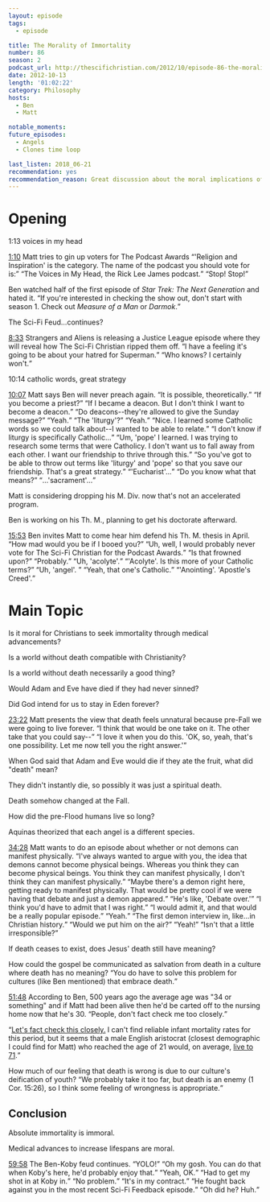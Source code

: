 ```yaml
---
layout: episode
tags:
  - episode

title: The Morality of Immortality
number: 86
season: 2
podcast_url: http://thescifichristian.com/2012/10/episode-86-the-morality-of-immortality/
date: 2012-10-13
length: '01:02:22'
category: Philosophy
hosts:
  - Ben
  - Matt 

notable_moments:
future_episodes: 
  - Angels
  - Clones time loop

last_listen: 2018_06-21
recommendation: yes
recommendation_reason: Great discussion about the moral implications of an immortal society. Also quite funny.
---
```

# Opening
1:13 voices in my head 
<div class="quote">
  <a class="timestamp tag is-medium is-rounded is-primary" href="http://thescifichristian.com/2012/10/episode-86-the-morality-of-immortality#t=1:10">1:10</a>
  <span class="quote-context is-size-6">Matt tries to gin up voters for The Podcast Awards</span>
  <q class="matt">'Religion and Inspiration' is the category. The name of the podcast you should vote for is:</q>
  <q class="ben">The Voices in My Head, the Rick Lee James podcast.</q>
  <q class="matt">Stop! Stop!</q>
</div>

Ben watched half of the first episode of <i class="work-title">Star Trek: The Next Generation</i> and hated it. <q class="archivist inline">If you're interested in checking the show out, don't start with season 1. Check out <i class="work-title">Measure of a Man</i> or <i class="work-title">Darmok</i>.</q>

The Sci-Fi Feud...continues?

<div class="quote">
  <a class="timestamp tag is-medium is-rounded is-primary" href="http://thescifichristian.com/2012/10/episode-86-the-morality-of-immortality#t=8:33">8:33</a>
  <span class="quote-context is-size-6">Strangers and Aliens is releasing a Justice League episode where they will reveal how The Sci-Fi Christian ripped them off.</span>
  <q class="matt">I have a feeling it's going to be about your hatred for Superman.</q>
  <q class="ben">Who knows? I certainly won't.</q>
</div>

10:14 catholic words, great strategy
<div class="quote">
  <a class="timestamp tag is-medium is-rounded is-primary" href="http://thescifichristian.com/2012/10/episode-86-the-morality-of-immortality#t=10:07">10:07</a>
  <span class="quote-context is-size-6">Matt says Ben will never preach again.</span>
  <q class="ben">It is possible, theoretically.</q>
  <q class="matt">If you become a priest?</q>
  <q class="ben">If I became a deacon. But I don't think I want to become a deacon.</q>
  <q class="matt">Do deacons--they're allowed to give the Sunday message?</q>
  <q class="ben">Yeah.</q>
  <q class="matt">The 'liturgy'?</q>
  <q class="ben">Yeah.</q>
  <q class="matt">Nice. I learned some Catholic words so we could talk about--I wanted to be able to relate.</q>
  <q class="ben">I don't know if liturgy is specifically Catholic...</q>
  <q class="matt">Um, 'pope' I learned. I was trying to research some terms that were Catholicy. I don't want us to fall away from each other. I want our friendship to thrive through this.</q>
  <q class="ben">So you've got to be able to throw out terms like 'liturgy' and 'pope' so that you save our friendship. That's a great strategy.</q>
  <q class="matt">'Eucharist'...</q>
  <q class="ben">Do you know what that means?</q>
  <q class="matt">...'sacrament'...</q>
</div>

Matt is considering dropping his M. Div. now that's not an accelerated program. 

Ben is working on his Th. M., planning to get his doctorate afterward. 

<div class="quote">
  <a class="timestamp tag is-medium is-rounded is-primary" href="http://thescifichristian.com/2012/10/episode-86-the-morality-of-immortality#t=15:53">15:53</a>
  <span class="quote-context is-size-6">Ben invites Matt to come hear him defend his Th. M. thesis in April.</span>
  <q class="matt">How mad would you be if I booed you?</q>
  <q class="ben">Uh, well, I would probably never vote for The Sci-Fi Christian for the Podcast Awards.</q>
  <q class="matt">Is that frowned upon?</q>
  <q class="ben">Probably.</q>
  <q class="matt">Uh, 'acolyte'.</q>
  <q class="ben">'Acolyte'. Is this more of your Catholic terms?</q>
  <q class="matt">Uh, 'angel'. </q>
  <q class="ben">Yeah, that one's Catholic.</q>
  <q class="matt">'Anointing'. 'Apostle's Creed'.</q>
</div>



# Main Topic

Is it moral for Christians to seek immortality through medical advancements?

Is a world without death compatible with Christianity? 

Is a world without death necessarily a good thing?

Would Adam and Eve have died if they had never sinned? 

Did God intend for us to stay in Eden forever?

<div class="quote">
  <a class="timestamp tag is-medium is-rounded is-primary" href="http://thescifichristian.com/2012/10/episode-86-the-morality-of-immortality#t=23:22">23:22</a>
  <span class="quote-context is-size-6">Matt presents the view that death feels unnatural because pre-Fall we were going to live forever.</span>
  <q class="ben">I think that would be one take on it. The other take that you could say--</q>
  <q class="matt">I love it when you do this. 'OK, so, yeah, that's one possibility. Let me now tell you the right answer.'</q>
</div>

When God said that Adam and Eve would die if they ate the fruit, what did "death" mean?

They didn't instantly die, so possibly it was just a spiritual death. 

Death somehow changed at the Fall.

How did the pre-Flood humans live so long?

Aquinas theorized that each angel is a different species. 

<div class="quote">
  <a class="timestamp tag is-medium is-rounded is-primary" href="http://thescifichristian.com/2012/10/episode-86-the-morality-of-immortality#t=34:28">34:28</a>
  <span class="quote-context is-size-6">Matt wants to do an episode about whether or not demons can manifest physically.</span>
  <q class="matt">I've always wanted to argue with you, the idea that demons cannot become physical beings. Whereas you think they can become physical beings. You think they can manifest physically, I don't think they can manifest physically.</q>
  <q class="ben">Maybe there's a demon right here, getting ready to manifest physically. That would be pretty cool if we were having that debate and just a demon appeared.</q>
  <q class="matt">He's like, 'Debate over.'</q>
  <q class="ben">I think you'd have to admit that I was right.</q>
  <q class="matt">I would admit it, and that would be a really popular episode.</q>
  <q class="ben">Yeah.</q>
  <q class="matt">The first demon interview in, like...in Christian history.</q>
  <q class="ben">Would we put him on the air?</q>
  <q class="matt">Yeah!</q>
  <q class="ben">Isn't that a little irresponsible?</q>
</div>

If death ceases to exist, does Jesus' death still have meaning?

How could the gospel be communicated as salvation from death in a culture where death has no meaning? <q class="archivist inline">You do have to solve this problem for cultures (like Ben mentioned) that embrace death.</q>

<div class="quote">
  <a class="timestamp tag is-medium is-rounded is-primary" href="http://thescifichristian.com/2012/10/episode-86-the-morality-of-immortality#t=51:48">51:48</a>
  <span class="quote-context is-size-6">According to Ben, 500 years ago the average age was "34 or something" and if Matt had been alive then he'd be carted off to the nursing home now that he's 30.</span>
  <q class="ben">People, don't fact check me too closely.</q>
  
  <q class="archivist"><a href="/img/dont-tell-me.gif">Let's fact check this closely.</a> I can't find reliable infant mortality rates for this period, but it seems that a male English aristocrat (closest demographic I could find for Matt) who reached the age of 21 would, on average, <a href="https://en.m.wikipedia.org/wiki/Life_expectancy">live to 71</a>.</q>
</div>


How much of our feeling that death is wrong is due to our culture's deification of youth? <q class="archivist inline">We probably take it too far, but death is an enemy (1 Cor. 15:26), so I think some feeling of wrongness is appropriate.</q>



## Conclusion
Absolute immortality is immoral. 

Medical advances to increase lifespans are moral. 

<div class="quote">
  <a class="timestamp tag is-medium is-rounded is-primary" href="http://thescifichristian.com/2012/10/episode-86-the-morality-of-immortality#t=59:58">59:58</a>
  <span class="quote-context is-size-6">The Ben-Koby feud continues.</span>
  <q class="matt">YOLO!</q>
  <q class="ben">Oh my gosh. You can do that when Koby's here, he'd probably enjoy that.</q>
  <q class="matt">Yeah, OK.</q>
  <q class="ben">Had to get my shot in at Koby in.</q>
  <q class="matt">No problem.</q>
  <q class="ben">It's in my contract.</q>
  <q class="matt">He fought back against you in the most recent Sci-Fi Feedback episode.</q>
  <q class="ben">Oh did he? Huh.</q>
</div>